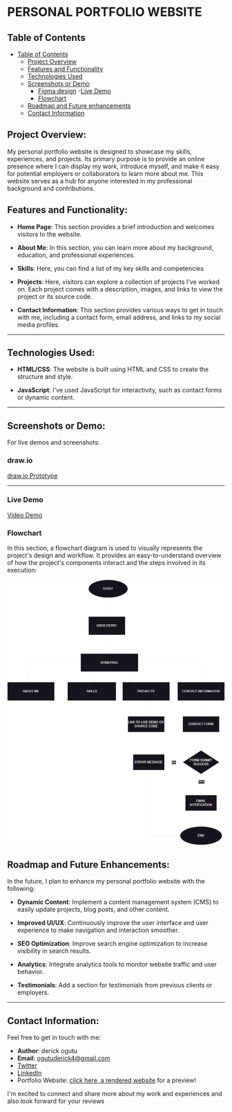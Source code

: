 # PERSONAL PORTFOLIO WEBSITE

## Table of Contents

- [Table of Contents](#table-of-contents)
  - [Project Overview](#project-overview)
  - [Features and Functionality](#features-and-functionality)
  - [Technologies Used](#technologies-used)
  - [Screenshots or Demo](#screenshots-or-demo)
     - [Figma design](#figma-design)
     -[Live Demo](#live-demo)
     - [Flowchart](#flowchart)
  - [Roadmap and Future enhancements](#roadmap-and-future-enhancements)
  - [Contact Information](#contact-information)

## Project Overview:

My personal portfolio website is designed to showcase my skills, experiences, and projects. Its primary purpose is to provide an online presence where I can display my work, introduce myself, and make it easy for potential employers or collaborators to learn more about me. This website serves as a hub for anyone interested in my professional background and contributions.


## Features and Functionality:

- **Home Page**: This section provides a brief introduction and welcomes visitors to the website.

- **About Me**: In this section, you can learn more about my background, education, and professional experiences.

- **Skills**: Here, you can find a list of my key skills and competencies

- **Projects**: Here, visitors can explore a collection of projects I've worked on. Each project comes with a description, images, and links to view the project or its source code.

- **Contact Information**: This section provides various ways to get in touch with me, including a contact form, email address, and links to my social media profiles.
---

## Technologies Used:

- **HTML/CSS**: The website is built using HTML and CSS to create the structure and style.

- **JavaScript**: I've used JavaScript for interactivity, such as contact forms or dynamic content.

---
## Screenshots or Demo:

For live demos and screenshots:
### draw.io
[draw.io Prototype](https://viewer.diagrams.net/?tags=%7B%7D&highlight=0000ff&edit=_blank&layers=1&nav=1&title=my%20website%20webpage#R7Zptc6I6FMc%2FjS%2FX4UEQXyJSpVXpFVqn9x1CRG6BOIDV7qe%2FCQQUk5227ortWjtDyQkhcH75h5MDLVGLdsPEWa8m0ANhS%2BC8XUsctARBUTi0xYbXwtDpKoXBTwKvMPF7gxX8BMRI2vmbwANp7cAMwjAL1nWjC%2BMYuFnN5iQJ3NYPW8Kw3uva8QFlsFwnpK3zwMtW5LYkbm8fgcBflT3zHKmJnPJgYkhXjge3ByZRb4laAmFW7EU7DYTYd6VfinY3v6itLiwBccZo8JCCxFz8h30icKGzQFjyg4pmYRA%2FF2XPyZyWqOZ%2BEG7Q2QVt7C%2BTkFfWvjt73fz8dzTwH%2B%2BLZmXnPwYrMftndmupk0e%2BK6aexMs%2F%2BOqmqotNs9fSkWmWwOfKh3xL7FcO4VDBc9IV8EjBCQM%2FRvsuujWQIMMqi8J9qzU%2BZbTz8YBrR9B93qzbiH%2FmBDFI0vYCUwfJPIjz0%2FcTMqrwmYur0GAIk%2FyyRDn%2F1WuEoorjFHe5rFeJRZXbwX%2BoKkJ92mBXANBwZ8DdJGnwAmYg3XdbeO8FJBnY%2FRLfof%2BGAEYgS17RIWUDMoxKHZHidj8oZZnYVocDkiuHqkOU4Fen3g8WtEOYlcWD4cMef8whQEbXixNuCPbJEyrP9b5l2DrRwSXGhBO7K4y8v0Q2Mh74LimzhkPZXQiWyAP97SrIgLV2XNxwizp5L9Q3lUKTluukeYEizfMM0oL8Yc7vgypSUOfzeXvyRKi2NXPyGcgeyvxEyuciyot1pDItXkFqEqlMIR2ZE1qfWT6z1XjU5s8YxgB7NwjDIxPFFDs1QI9VlVREgefhbpjKSuAm9qrxcS4qtNAYcyqDivjxCfV9VLoUFbVvPthXhkXsfDIsCoXFujPGY%2BvKuHSET8alR3HRzKmtava1kZE%2Bm2LK8OQAzUCfGdodspnDB%2Fvhw4DQQ7snd0VHPqKE7ID3JND9w6jyAIJcHn%2B2B1Adm8DAxncb5cZT3Czzxp6rMxQbcPp0aEx1fXYKPEVYiDIDHkKneJ0zwhOagicxYjquUXj04ivA%2FUR4g4HBZbZF94x2Qeyj4Bm5WeAWTor8hk4do03sBAlc4FbPIH512i1BdiLs33iR7lc8VzOvHiPuXRwxvRSzdCzNYpVtzvIJdnqKQBeK1JE4WqBLxQWu%2BxfMruLlZ9cORc%2BeG7b9BWbUszHi34bUbOQiUYzGxvROHxgnqervhMRIXzQrJDp9QcEp%2FTjGme97mAZZALE%2FFzDLYHRyPuoYTwbXFfejbBcrb5UXAjdtp0G0DoHh4mtihLr575wJqbcXDEqjROnUx9gcmtcdb1x8GSfQy4FvnX0sZ3L00qZLE5VYiV9eORtTepWQB4%2FGRB3iSFKdDnBpemPOJqpt4GCSs0eqjf%2Bp4zsLH1IkJYugU9VGhv6oT%2FSpbVXNb82H2VR%2Fujb5KlKNNgqoL6xfOuD81u%2Fv6LfLmJGr5Nsh0t7ZkNLxaS7DMiNNBDhAkhyb90SVV6bCI2bypVX4Ha3%2BWRUqjG8fmCo84cuHdyKlw9Vchfcz81bXDh6EY9XWLbtIzFy1ChVGerRZFdJv8b5V%2BDsq7DGINqxC%2BgVgrkLyFvA4jL0u%2FXWPaDFyNo3qjxWKyiEmsEA7Pt4pPkHh7vOFSFGHuqqqvzLBN7IxvTosnmbVcBb0e7J8P70OV6fHfBPI%2BmCP75xtZqTfvx8u8m%2Bwykam%2FaXza29AOYo%2FRO5sqwBU3H%2FEndcdfAkv6v8D)

---
### Live Demo
[Video Demo ]()
### Flowchart

In this section, a flowchart diagram is used to visually represents the project's design and workflow. It provides an easy-to-understand overview of how the project's components interact and the steps involved in its execution:

![Flowchart](./DERRY/IMAGES/Portfolio%20Flowchart%20(1).png)

## Roadmap and Future Enhancements:

In the future, I plan to enhance my personal portfolio website with the following:

- **Dynamic Content**: Implement a content management system (CMS) to easily update projects, blog posts, and other content.

- **Improved UI/UX**: Continuously improve the user interface and user experience to make navigation and interaction smoother.

- **SEO Optimization**: Improve search engine optimization to increase visibility in search results.

- **Analytics**: Integrate analytics tools to monitor website traffic and user behavior.

- **Testimonials**: Add a section for testimonials from previous clients or employers.
 
---
## Contact Information:

Feel free to get in touch with me:

- **Author**: derick ogutu
- **Email**: ogutuderick4@gmail.com
- [Twitter](https://twitter.com/deckoruzze)
- [LinkedIn](https://www.linkedin.com/in/derick-ogutu-636065202/)
- Portfolio Website:  <a href="https://mypin99.github.io/alx_capstone_project/"> click here, a rendered website</a> for a preview!

I'm excited to connect and share more about my work and experiences and also look forward for your reviews